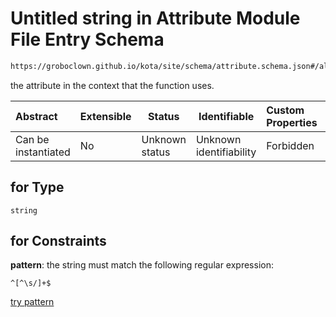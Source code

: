 # Untitled string in Attribute Module File Entry Schema

```txt
https://groboclown.github.io/kota/site/schema/attribute.schema.json#/allOf/1/oneOf/7/allOf/0/properties/for
```

the attribute in the context that the function uses.


| Abstract            | Extensible | Status         | Identifiable            | Custom Properties | Additional Properties | Access Restrictions | Defined In                                                                                       |
| :------------------ | ---------- | -------------- | ----------------------- | :---------------- | --------------------- | ------------------- | ------------------------------------------------------------------------------------------------ |
| Can be instantiated | No         | Unknown status | Unknown identifiability | Forbidden         | Allowed               | none                | [attribute.schema.json\*](../../../../docs/bin/out/attribute.schema.json "open original schema") |

## for Type

`string`

## for Constraints

**pattern**: the string must match the following regular expression: 

```regexp
^[^\s/]+$
```

[try pattern](https://regexr.com/?expression=%5E%5B%5E%5Cs%2F%5D%2B%24 "try regular expression with regexr.com")
